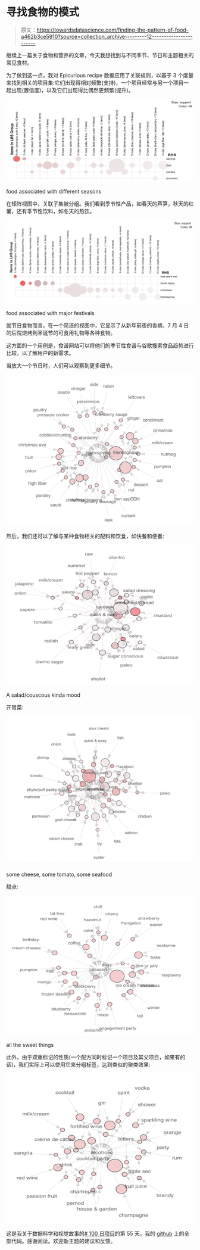 # 寻找食物的模式

> 原文：<https://towardsdatascience.com/finding-the-pattern-of-food-a462b3ce5910?source=collection_archive---------12----------------------->

继续上一篇关于食物和营养的文章，今天我想找到与不同季节、节日和主题相关的常见食材。

为了做到这一点，我对 Epicurious recipe 数据应用了关联规则，以基于 3 个度量来找到相关的项目集:它们出现得相对频繁(支持)，一个项目经常与另一个项目一起出现(置信度)，以及它们出现得比偶然更频繁(提升)。

![](img/a64e1b1bdc5bcf0c13cddd6d0b1b5bb3.png)

food associated with different seasons

在矩阵视图中，关联子集被分组。我们看到季节性产品，如春天的芦笋，秋天的红薯，还有季节性饮料，如冬天的热饮。

![](img/0d2a565f15e7f88de236476972107c2d.png)

food associated with major festivals

就节日食物而言，在一个简洁的视图中，它显示了从新年前夜的香槟、7 月 4 日的后院烧烤到圣诞节的可食用礼物等各种食物。

这方面的一个用例是，食谱网站可以将他们的季节性食谱与谷歌搜索食品趋势进行比较，以了解用户的新需求。

当放大一个节日时，人们可以观察到更多细节。

![](img/3e22ac29a2e11037c7f8a17e050af097.png)

然后，我们还可以了解与某种食物相关的配料和饮食，如快餐和便餐:

![](img/81c75eed8b1817714bcb9e0ec1c5802c.png)

A salad/couscous kinda mood

开胃菜:

![](img/55b4c337eee99d3a5d0ca608cb509378.png)

some cheese, some tomato, some seafood

甜点:

![](img/223149a6ea654a5dc74d935c6ea5baf5.png)

all the sweet things

此外，由于双重标记的性质(一个配方同时标记一个项目及其父项目，如果有的话)，我们实际上可以使用它来分组标签，达到类似的聚类效果:

![](img/4d7b8f5d6f7ed08c5dbcf50cbacc6957.png)

这是我关于数据科学和视觉故事的[# 100 日项目](https://medium.com/@yanhann10)的第 55 天。我的 [github](https://github.com/yanhann10/opendata_viz) 上的全部代码。感谢阅读。欢迎新主题的建议和反馈。